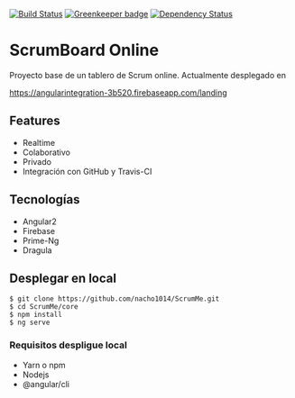 [![Build Status](https://travis-ci.org/nacho1014/ScrumMe.svg?branch=master)](https://travis-ci.org/nacho1014/ScrumMe)
[![Greenkeeper badge](https://badges.greenkeeper.io/nacho1014/ScrumMe.svg)](https://greenkeeper.io/)
[![Dependency Status](https://david-dm.org/nacho1014/scrumme.svg)](https://david-dm.org/)

# ScrumBoard Online


Proyecto base de un tablero de Scrum online.
Actualmente desplegado en 

https://angularintegration-3b520.firebaseapp.com/landing

## Features

* Realtime
* Colaborativo
* Privado
* Integración con GitHub y Travis-CI

## Tecnologías

* Angular2
* Firebase
* Prime-Ng
* Dragula

## Desplegar en local

    $ git clone https://github.com/nacho1014/ScrumMe.git
    $ cd ScrumMe/core
    $ npm install 
    $ ng serve
    

### Requisitos despligue local
* Yarn o npm 
* Nodejs
* @angular/cli

